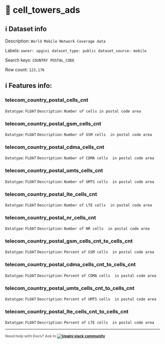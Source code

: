 # 📖 cell_towers_ads 
## ℹ️ Dataset info 
Description: `World Mobile Network Coverage data` 

Labels: ` owner: upgini ` &nbsp;` dataset_type: public ` &nbsp;` dataset_source: mobile ` &nbsp;

Search keys: 
` COUNTRY ` &nbsp;` POSTAL_CODE ` &nbsp;

Row count: `123,176` 

## ℹ️ Features info:

### telecom_country_postal_cells_cnt
`Datatype`: `FLOAT`
`Description`: `Number of cells in postal code area`

### telecom_country_postal_gsm_cells_cnt
`Datatype`: `FLOAT`
`Description`: `Number of GSM cells  in postal code area`

### telecom_country_postal_cdma_cells_cnt
`Datatype`: `FLOAT`
`Description`: `Number of CDMA cells  in postal code area`

### telecom_country_postal_umts_cells_cnt
`Datatype`: `FLOAT`
`Description`: `Number of UMTS cells  in postal code area`

### telecom_country_postal_lte_cells_cnt
`Datatype`: `FLOAT`
`Description`: `Number of LTE cells  in postal code area`

### telecom_country_postal_nr_cells_cnt
`Datatype`: `FLOAT`
`Description`: `Number of NR cells  in postal code area`

### telecom_country_postal_gsm_cells_cnt_to_cells_cnt
`Datatype`: `FLOAT`
`Description`: `Percent of GSM cells  in postal code area`

### telecom_country_postal_cdma_cells_cnt_to_cells_cnt
`Datatype`: `FLOAT`
`Description`: `Percent of CDMA cells  in postal code area`

### telecom_country_postal_umts_cells_cnt_to_cells_cnt
`Datatype`: `FLOAT`
`Description`: `Percent of UMTS cells  in postal code area`

### telecom_country_postal_lte_cells_cnt_to_cells_cnt
`Datatype`: `FLOAT`
`Description`: `Percent of LTE cells  in postal code area`



---

<span style="color:grey;font-weight:700;font-size:12px">
    Need help with Docs? Ask in
    <a href="https://4mlg.short.gy/join-upgini-community">
        <img alt="Upgini slack community" src="https://img.shields.io/badge/slack-@upgini-orange.svg?logo=slack">
    </a>
</span>